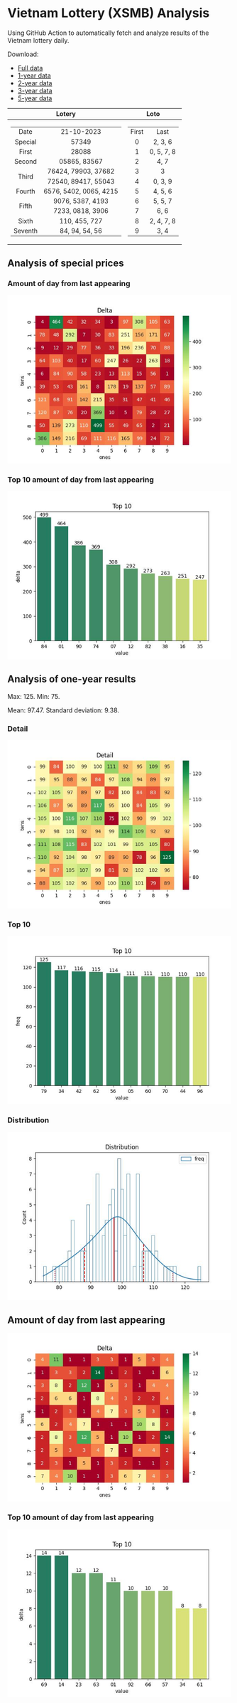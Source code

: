 # Vietnam Lottery (XSMB) Analysis

Using GitHub Action to automatically fetch and analyze results of the Vietnam lottery daily.

Download:

* [Full data](https://raw.githubusercontent.com/khiemdoan/vietnam-lottery-xsmb-analysis/main/results/xsmb.csv)
* [1-year data](https://raw.githubusercontent.com/khiemdoan/vietnam-lottery-xsmb-analysis/main/results/xsmb_1_year.csv)
* [2-year data](https://raw.githubusercontent.com/khiemdoan/vietnam-lottery-xsmb-analysis/main/results/xsmb_2_year.csv)
* [3-year data](https://raw.githubusercontent.com/khiemdoan/vietnam-lottery-xsmb-analysis/main/results/xsmb_3_year.csv)
* [5-year data](https://raw.githubusercontent.com/khiemdoan/vietnam-lottery-xsmb-analysis/main/results/xsmb_5_year.csv)

| Lotery      | Loto |
| :-----------: | :-----------: |
| <table><tr><td>Date</td><td>21-10-2023</td></tr><tr><td>Special</td><td>57349</td></tr><tr><td>First</td><td>28088</td></tr><tr><td>Second</td><td>05865, 83567</td></tr><tr><td rowspan="2">Third</td><td>76424, 79903, 37682</td></tr><tr><td>72540, 89417, 55043</td></tr><tr><td>Fourth</td><td>6576, 5402, 0065, 4215</td></tr><tr><td rowspan="2">Fifth</td><td>9076, 5387, 4193</td></tr><tr><td>7233, 0818, 3906</td></tr><tr><td>Sixth</td><td>110, 455, 727</td></tr><tr><td>Seventh</td><td>84, 94, 54, 56</td></tr></table> | <table><tr><td>First</td><td>Last</td></tr><tr><td>0</td><td>2, 3, 6</td></tr><tr><td>1</td><td>0, 5, 7, 8</td></tr><tr><td>2</td><td>4, 7</td></tr><tr><td>3</td><td>3</td></tr><tr><td>4</td><td>0, 3, 9</td></tr><tr><td>5</td><td>4, 5, 6</td></tr><tr><td>6</td><td>5, 5, 7</td></tr><tr><td>7</td><td>6, 6</td></tr><tr><td>8</td><td>2, 4, 7, 8</td></tr><tr><td>9</td><td>3, 4</td></tr></table> |


<h2>Analysis of special prices</h2>

<h3>Amount of day from last appearing</h3>

![Delta](images/special_delta.jpg)

<h3>Top 10 amount of day from last appearing</h3>

![Delta top 10](images/special_delta_top_10.jpg)

<h2>Analysis of one-year results</h2>

Max: 125. Min: 75.

Mean: 97.47. Standard deviation: 9.38.

<h3>Detail</h3>

![Detail](images/heatmap.jpg)

<h3>Top 10</h3>

![Top 10](images/top-10.jpg)

<h3>Distribution</h3>

![Distribution](images/distribution.jpg)

<h2>Amount of day from last appearing</h2>

![Delta](images/delta.jpg)

<h3>Top 10 amount of day from last appearing</h3>

![Delta top 10](images/delta_top_10.jpg)